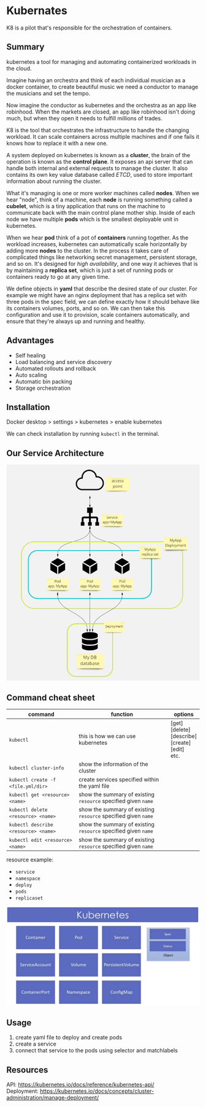 # Kubernates
K8 is a pilot that's responsible for the orchestration of containers.

## Summary
kubernetes a tool for managing and automating containerized workloads in the cloud.  

Imagine having an orchestra and think of each individual musician as a docker container, to create beautiful music we need a conductor to manage the musicians and set the tempo.  

Now imagine the conductor as kubernetes and the orchestra as an app like robinhood. When the markets are closed, an app like robinhood isn't doing much, but when they open it needs to fulfill millions of trades.  

K8 is the tool that orchestrates the infrastructure to handle the changing workload. It can scale containers across multiple machines and if one fails it knows how to replace it with a new one.  

A system deployed on kubernetes is known as a **cluster**, the brain of the operation is known as the **control plane**. It exposes an api server that can handle both internal and external requests to manage the cluster. It also contains its own key value database called *ETCD*, used to store important information about running the cluster. 

What it's managing is one or more worker machines called **nodes**. When we hear "node", think of a machine, each **node** is running something called a **cubelet**, which is a tiny application that runs on the machine to communicate back with the main control plane mother ship. Inside of each node we have multiple **pods** which is the smallest deployable unit in kubernetes.  

When we hear **pod** think of a pot of **containers** running together. As the workload increases,  kubernetes can automatically scale horizontally by adding more **nodes** to the cluster. In the process it takes care of complicated things like networking secret management, persistent storage, and so on. It's designed for *high availability*, and one way it achieves that is by maintaining a **replica set**, which is just a set of running pods or containers ready to go at any given time.

We define objects in **yaml** that describe the desired state of our cluster. For example we might have an nginx deployment that has a replica set with three pods in the spec field, we can define exactly how it should behave like its containers volumes, ports, and so on. We can then take this configuration and use it to provision, scale containers automatically, and ensure that they're always up and running and healthy.

## Advantages
- Self healing
- Load balancing and service discovery
- Automated rollouts and rollback
- Auto scaling
- Automatic bin packing
- Storage orchestration

## Installation
Docker desktop > settings > kubernetes > enable kubernetes  

We can check installation by running `kubectl` in the terminal.

## Our Service Architecture

![](/imgs/Screenshot%202022-05-26%20094809.png)

## Command cheat sheet
command | function | options
--- | --- | ---
`kubectl` | this is how we can use kubernetes | [get]<br>[delete]<br>[describe]<br>[create]<br>[edit]<br>etc.
`kubectl cluster-info` | show the information of the cluster
`kubectl create -f <file.yml/dir>` | create services specified within the yaml file
`kubectl get <resource> <name>` | show the summary of existing `resource` specified given `name`
`kubectl delete <resource> <name>` | show the summary of existing `resource` specified given `name`
`kubectl describe <resource> <name>` | show the summary of existing `resource` specified given `name`
`kubectl edit <resource> <name>` | show the summary of existing `resource` specified given `name`

resource example:
- `service`
- `namespace`
- `deploy`
- `pods`
- `replicaset`  

![](/imgs/Screenshot%202022-05-25%20122835.png)

## Usage
1. create yaml file to deploy and create pods
2. create a service
3. connect that service to the pods using selector and matchlabels

## Resources
API: https://kubernetes.io/docs/reference/kubernetes-api/  
Deployment: https://kubernetes.io/docs/concepts/cluster-administration/manage-deployment/

